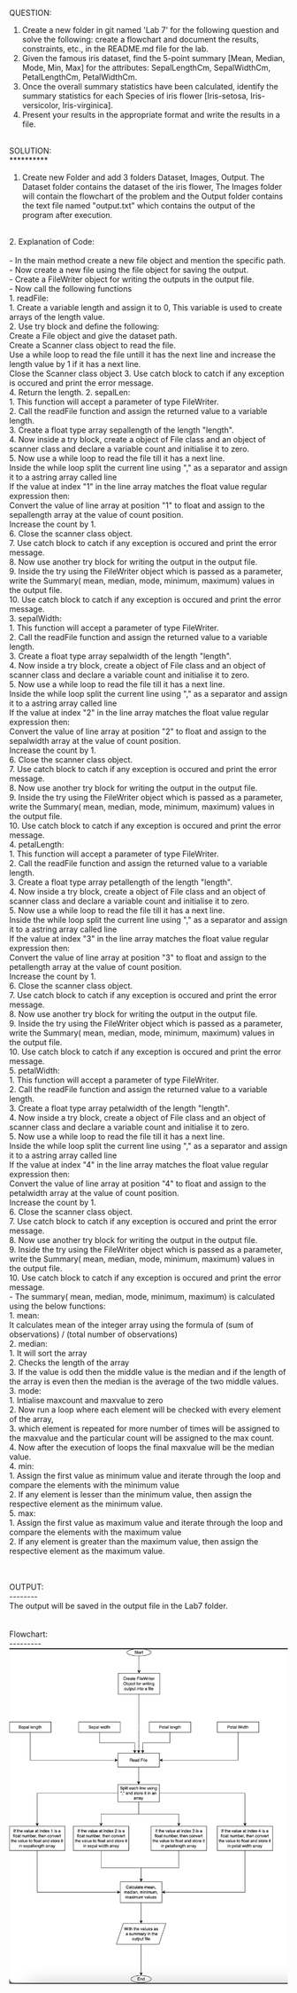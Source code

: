 QUESTION:<br>
1. Create a new folder in git named 'Lab 7' for the following question and solve the following: create a flowchart and document the results, constraints, etc., in the README.md file for the lab.<br>
2. Given the famous iris dataset, find the 5-point summary [Mean, Median, Mode, Min, Max] for the attributes: SepalLengthCm, SepalWidthCm, PetalLengthCm, PetalWidthCm.<br>
3. Once the overall summary statistics have been calculated, identify the summary statistics for each Species of iris flower [Iris-setosa, Iris-versicolor, Iris-virginica].<br>
4. Present your results in the appropriate format and write the results in a file.<br>
<br>
SOLUTION:<br>
**********<br>

1. Create new Folder and add 3 folders Dataset, Images, Output. The Dataset folder contains the dataset of the iris flower, The Images folder will contain the flowchart of the problem and the Output folder contains the text file named "output.txt" which contains the output of the program after execution.<br>
<br>
2. Explanation of Code:<br>
<br>
- In the main method create a new file object and mention the specific path.<br>
- Now create a new file using the file object for saving the output.<br>
- Create a FileWriter object for writing the outputs in the output file.<br>
- Now call the following functions <br>
    1. readFile:<br>
        1. Create a variable length and assign it to 0, This variable is used to create arrays of the length value.<br>
        2. Use try block and define the following:<br>
            Create a File object and give the dataset path.<br>
            Create a Scanner class object to read the file.<br>
            Use a while loop to read the file untill it has the next line and increase the length value by 1 if it has a next line.<br>
            Close the Scanner class object
        3. Use catch block to catch if any exception is occured and print the error message.<br>
        4. Return the length.
    2. sepalLen:<br>
        1. This function will accept a parameter of type FileWriter.<br>
        2. Call the readFile function and assign the returned value to a variable length.<br>
        3. Create a float type array sepallength of the length "length".<br>
        4. Now inside a try block, create a object of File class and an object of scanner class and declare a variable count and initialise it to zero.<br>
        5. Now use a while loop to read the file till it has a next line.<br>
            Inside the while loop split the current line using "," as a separator and assign it to a astring array called line<br>
            If the value at index "1" in the line array matches the float value regular expression then:<br>
                Convert the value of line array at position "1" to float and assign to the sepallength array at the value of count position.<br>
                Increase the count by 1.<br>
        6. Close the scanner class object.<br>
        7. Use catch block to catch if any exception is occured and print the error message.<br>
        8. Now use another try block for writing the output in the output file.<br>
        9. Inside the try using the FileWriter object which is passed as a parameter, write the Summary( mean, median, mode, minimum, maximum) values in the output file.<br>
        10. Use catch block to catch if any exception is occured and print the error message.<br>
    3. sepalWidth:<br>
        1. This function will accept a parameter of type FileWriter.<br>
        2. Call the readFile function and assign the returned value to a variable length.<br>
        3. Create a float type array sepalwidth of the length "length".<br>
        4. Now inside a try block, create a object of File class and an object of scanner class and declare a variable count and initialise it to zero.<br>
        5. Now use a while loop to read the file till it has a next line.<br>
            Inside the while loop split the current line using "," as a separator and assign it to a astring array called line<br>
            If the value at index "2" in the line array matches the float value regular expression then:<br>
                Convert the value of line array at position "2" to float and assign to the sepalwidth array at the value of count position.<br>
                Increase the count by 1.<br>
        6. Close the scanner class object.<br>
        7. Use catch block to catch if any exception is occured and print the error message.<br>
        8. Now use another try block for writing the output in the output file.<br>
        9. Inside the try using the FileWriter object which is passed as a parameter, write the Summary( mean, median, mode, minimum, maximum) values in the output file.<br>
        10. Use catch block to catch if any exception is occured and print the error message.<br>
    4. petalLength:<br>
        1. This function will accept a parameter of type FileWriter.<br>
        2. Call the readFile function and assign the returned value to a variable length.<br>
        3. Create a float type array petallength of the length "length".<br>
        4. Now inside a try block, create a object of File class and an object of scanner class and declare a variable count and initialise it to zero.<br>
        5. Now use a while loop to read the file till it has a next line.<br>
            Inside the while loop split the current line using "," as a separator and assign it to a astring array called line<br>
            If the value at index "3" in the line array matches the float value regular expression then:<br>
                Convert the value of line array at position "3" to float and assign to the petallength array at the value of count position.<br>
                Increase the count by 1.<br>
        6. Close the scanner class object.<br>
        7. Use catch block to catch if any exception is occured and print the error message.<br>
        8. Now use another try block for writing the output in the output file.<br>
        9. Inside the try using the FileWriter object which is passed as a parameter, write the Summary( mean, median, mode, minimum, maximum) values in the output file.<br>
        10. Use catch block to catch if any exception is occured and print the error message.<br>
    5. petalWidth:<br>
        1. This function will accept a parameter of type FileWriter.<br>
        2. Call the readFile function and assign the returned value to a variable length.<br>
        3. Create a float type array petalwidth of the length "length".<br>
        4. Now inside a try block, create a object of File class and an object of scanner class and declare a variable count and initialise it to zero.<br>
        5. Now use a while loop to read the file till it has a next line.<br>
            Inside the while loop split the current line using "," as a separator and assign it to a astring array called line<br>
            If the value at index "4" in the line array matches the float value regular expression then:<br>
                Convert the value of line array at position "4" to float and assign to the petalwidth array at the value of count position.<br>
                Increase the count by 1.<br>
        6. Close the scanner class object.<br>
        7. Use catch block to catch if any exception is occured and print the error message.<br>
        8. Now use another try block for writing the output in the output file.<br>
        9. Inside the try using the FileWriter object which is passed as a parameter, write the Summary( mean, median, mode, minimum, maximum) values in the output file.<br>
        10. Use catch block to catch if any exception is occured and print the error message.<br>
- The summary( mean, median, mode, minimum, maximum) is calculated using the below functions:<br>
    1. mean:<br>
        It calculates mean of the integer array using the formula of (sum of observations) / (total number of observations)<br>
    2. median:<br>
        1. It will sort the array<br>
        2. Checks the length of the array<br>
        3. If the value is odd then the middle value is the median and if the length of the array is even then the median is the average of the two middle values.<br>
    3. mode:<br>
        1. Intialise maxcount and maxvalue to zero<br>
        2. Now run a loop where each element will be checked with every element of the array,<br>
        3. which element is repeated for more number of times will be assigned to the maxvalue and the particular count will be assigned to the max count.<br>
        4. Now after the execution of loops the final maxvalue will be the median value.<br>
    4. min:<br>
        1. Assign the first value as minimum value and iterate through the loop and compare the elements with the minimum value<br>
        2. If any element is lesser than the minimum value, then assign the respective element as the minimum value.<br>
    5. max:<br>
        1. Assign the first value as maximum value and iterate through the loop and compare the elements with the maximum value<br>
        2. If any element is greater than the maximum value, then assign the respective element as the maximum value.<br>
<br>
<br>

OUTPUT:<br>
--------<br>
The output will be saved in the output file in the Lab7 folder.<br>
<br>
<br>
Flowchart:<br>
---------<br>
![Flowchart](./images/Lab7.png)